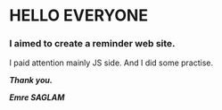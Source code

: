 # HELLO EVERYONE 

### I aimed to create a reminder web site. 

I paid attention mainly JS side. And I did some practise.

___Thank you.___

___Emre SAGLAM___